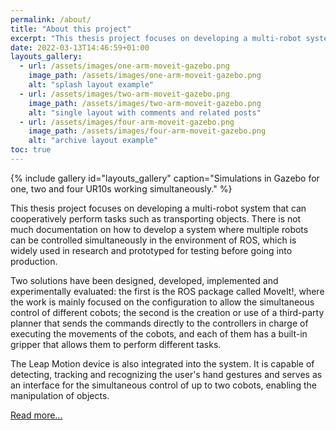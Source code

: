 ```yaml
---
permalink: /about/
title: "About this project"
excerpt: "This thesis project focuses on developing a multi-robot system that can cooperatively perform tasks such as transporting objects."
date: 2022-03-13T14:46:59+01:00
layouts_gallery:
  - url: /assets/images/one-arm-moveit-gazebo.png
    image_path: /assets/images/one-arm-moveit-gazebo.png
    alt: "splash layout example"
  - url: /assets/images/two-arm-moveit-gazebo.png
    image_path: /assets/images/two-arm-moveit-gazebo.png
    alt: "single layout with comments and related posts"
  - url: /assets/images/four-arm-moveit-gazebo.png
    image_path: /assets/images/four-arm-moveit-gazebo.png
    alt: "archive layout example"
toc: true
---
```


{% include gallery id="layouts_gallery" caption="Simulations in Gazebo for one, two and four UR10s working simultaneously." %}

This thesis project focuses on developing a multi-robot system that can cooperatively perform tasks such as transporting objects. There is not much documentation on how to develop a system where multiple robots can be controlled simultaneously in the environment of ROS, which is widely used in research and prototyped for testing before going into production.

Two solutions have been designed, developed, implemented and experimentally evaluated: the first is the ROS package called MoveIt!, where the work is mainly focused on the configuration to allow the simultaneous control of different cobots; the second is the creation or use of a third-party planner that sends the commands directly to the controllers in charge of executing the movements of the cobots, and each of them has a built-in gripper that allows them to perform different tasks.

The Leap Motion device is also integrated into the system. It is capable of detecting, tracking and recognizing the user's hand gestures and serves as an interface for the simultaneous control of up to two cobots, enabling the manipulation of objects.

[Read more...](https://deposita.unizar.es/record/66296?ln=es)